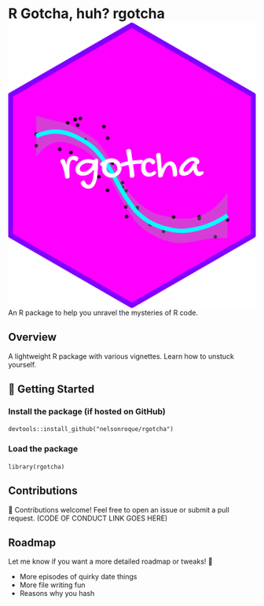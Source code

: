 # R Gotcha, huh? rgotcha <img src="man/figures/logo.png" align="right" />
An R package to help you unravel the mysteries of R code.

## Overview
A lightweight R package with various vignettes. Learn how to unstuck yourself.

## 🚀 Getting Started

### Install the package (if hosted on GitHub)
`devtools::install_github("nelsonroque/rgotcha")`

### Load the package
`library(rgotcha)`

## Contributions
📢 Contributions welcome! Feel free to open an issue or submit a pull request. (CODE OF CONDUCT LINK GOES HERE)

## Roadmap
Let me know if you want a more detailed roadmap or tweaks! 🚀

- More episodes of quirky date things
- More file writing fun
- Reasons why you hash
